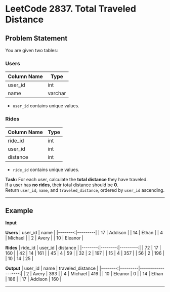 # LeetCode 2837. Total Traveled Distance

## Problem Statement

You are given two tables:

### Users
| Column Name | Type    |
|-------------|---------|
| user_id     | int     |
| name        | varchar |

- `user_id` contains unique values.

### Rides
| Column Name  | Type |
|--------------|------|
| ride_id      | int  |
| user_id      | int  |
| distance     | int  |

- `ride_id` contains unique values.

**Task:** For each user, calculate the **total distance** they have traveled.  
If a user has **no rides**, their total distance should be **0**.  
Return `user_id`, `name`, and `traveled_distance`, ordered by `user_id` ascending.

---

## Example

**Input**

**Users**
| user_id | name    |
|--------:|---------|
| 17      | Addison |
| 14      | Ethan   |
| 4       | Michael |
| 2       | Avery   |
| 10      | Eleanor |

**Rides**
| ride_id | user_id | distance |
|--------:|--------:|---------:|
| 72      | 17      | 160      |
| 42      | 14      | 161      |
| 45      | 4       | 59       |
| 32      | 2       | 197      |
| 15      | 4       | 357      |
| 56      | 2       | 196      |
| 10      | 14      | 25       |

**Output**
| user_id | name    | traveled_distance |
|--------:|---------|-------------------:|
| 2       | Avery   | 393                |
| 4       | Michael | 416                |
| 10      | Eleanor | 0                  |
| 14      | Ethan   | 186                |
| 17      | Addison | 160                |

---
